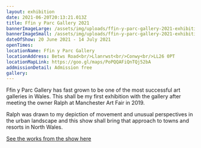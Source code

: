 ```yaml
---
layout: exhibition
date: 2021-06-20T20:13:21.013Z
title: Ffin y Parc Gallery 2021
bannerImageLarge: /assets/img/uploads/ffin-y-parc-gallery-2021-exhibition-large.jpg
bannerImageSmall: /assets/img/uploads/ffin-y-parc-gallery-2021-exhibition-small.jpg
dateOfShow: 20 June 2021 - 14 July 2021
openTimes: 
locationName: Ffin y Parc Gallery
locationAddress: Betws Road<br/>Llanrwst<br/>Conwy<br/>LL26 0PT
locationMapLink: https://goo.gl/maps/PoPQQAFiQnTQj52bA
addmissionDetail: Admission free
gallery: 
---
```

Ffin y Parc Gallery has fast grown to be one of the most successful art galleries in Wales. This shall be my first exhibition with the gallery after meeting the owner Ralph at Manchester Art Fair in 2019. 

Ralph was drawn to my depiction of movement and unusual perspectives in the urban landscape and this show shall bring that approach to towns and resorts in North Wales.

[See the works from the show here](https://welshart.net/artists/118-rob-pointon/works/)